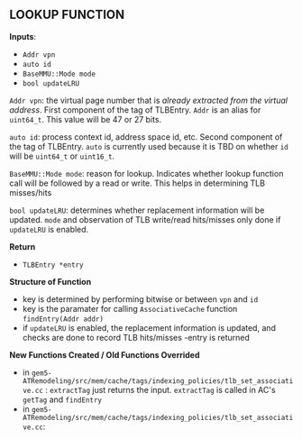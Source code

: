 **LOOKUP FUNCTION**
-

**Inputs**: 
- `Addr vpn`
- `auto id`
- `BaseMMU::Mode mode`
- `bool updateLRU`


`Addr vpn`: the virtual page number that is *already extracted from the virtual address*. First component of the tag of TLBEntry. `Addr` is an alias for `uint64_t`. This value will be  47 or 27 bits. 

`auto id`: process context id, address space id, etc. Second component of the tag of TLBEntry. `auto` is currently used because it is TBD on whether `id` will be `uint64_t` or `uint16_t`.


`BaseMMU::Mode mode`: reason for lookup. Indicates whether lookup function call will be followed by a read or write. This helps in determining TLB misses/hits

`bool updateLRU`: determines whether replacement information will be updated. `mode` and observation of TLB write/read hits/misses only done if `updateLRU` is enabled.

**Return**
- `TLBEntry *entry`

**Structure of Function**
- key is determined by performing bitwise or between `vpn` and `id`
- key is the paramater for calling `AssociativeCache` function `findEntry(Addr addr)` 
- if `updateLRU` is enabled, the replacement information is updated, and checks are done to record TLB hits/misses
-entry is returned

**New Functions Created / Old Functions Overrided**
 - in `gem5-ATRemodeling/src/mem/cache/tags/indexing_policies/tlb_set_associative.cc` : 
 `extractTag` just returns the input. `extractTag` is called in AC's `getTag` and `findEntry`
 - in  `gem5-ATRemodeling/src/mem/cache/tags/indexing_policies/tlb_set_associative.cc`:

